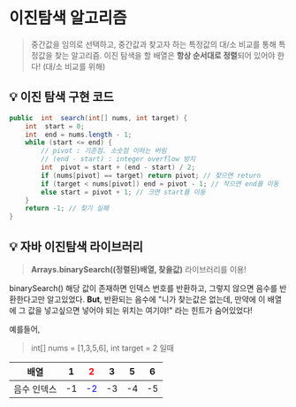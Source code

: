 # 이진탐색 알고리즘

> 중간값을 임의로 선택하고, 중간값과 찾고자 하는 특정값의 대/소 비교를 통해 특정값을 찾는 알고리즘.
> 이진 탐색을 할 배열은 **항상 순서대로 정렬**되어 있어야 한다! (대/소 비교를 위해)
  

## 💡 이진 탐색 구현 코드

```java
public  int  search(int[] nums, int target) {
	int  start = 0;
	int  end = nums.length - 1;
	while (start <= end) {
		// pivot : 기준점. 소숫점 이하는 버림
		// (end - start) : integer overflow 방지
		int  pivot = start + (end - start) / 2;
		if (nums[pivot] == target) return pivot; // 찾으면 return
		if (target < nums[pivot]) end = pivot - 1; // 작으면 end를 이동
		else start = pivot + 1; // 크면 start를 이동
	}
	return -1; // 찾기 실패
}
```  

## 💡 자바 이진탐색 라이브러리

>  **Arrays.binarySearch((정렬된)배열, 찾을값)** 라이브러리를 이용!

binarySearch() 해당 값이 존재하면 인덱스 번호를 반환하고, 그렇지 않으면 음수를 반환한다고만 알고있었다.
**But**, 반환되는 음수에 "니가 찾는값은 없는데, 만약에 이 배열에 그 값을 넣고싶으면 넣어야 되는 위치는 여기야!" 라는 힌트가 숨어있었다!

예를들어, 
>int[] nums = [1,3,5,6], int target = 2 일때

|배열|1|<span  style="color:red">2</span>|3|5|6|
|--|--|--|--|--|--|
|음수 인덱스|-1|<span  style="color:blue">-2</span>|-3|-4|-5|